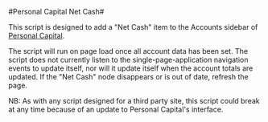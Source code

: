 #Personal Capital Net Cash#

This script is designed to add a "Net Cash" item to the Accounts sidebar of [Personal Capital](https://www.personalcapital.com).

The script will run on page load once all account data has been set. The script does not currently listen to the single-page-application navigation events to update itself, nor will it update itself when the account totals are updated. If the "Net Cash" node disappears or is out of date, refresh the page.

NB: As with any script designed for a third party site, this script could break at any time because of an update to Personal Capital's interface.
